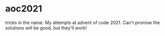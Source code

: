 # aoc2021

tricks in the name. My attempts at advent of code 2021. Can't promise the solutions will be good, but they'll work!
